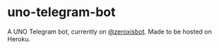# uno-telegram-bot
A UNO Telegram bot, currently on [@zeroxisbot](https://t.me/zeroxisbot). Made to be hosted on Heroku.